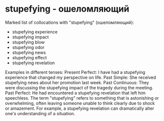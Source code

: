 # stupefying - ошеломляющий

Marked list of collocations with "stupefying" (ошеломляющий):

- stupefying experience
- stupefying impact
- stupefying blow
- stupefying odor
- stupefying news
- stupefying effect
- stupefying revelation

Examples in different tenses:
Present Perfect: I have had a stupefying experience that changed my perspective on life.
Past Simple: She received stupefying news about her promotion last week.
Past Continuous: They were discussing the stupefying impact of the tragedy during the meeting.
Past Perfect: He had encountered a stupefying revelation that left him speechless.
The term "stupefying" refers to something that is astonishing or overwhelming, often leaving someone unable to think clearly due to shock or amazement. For example, a stupefying revelation can dramatically alter one's understanding of a situation.
